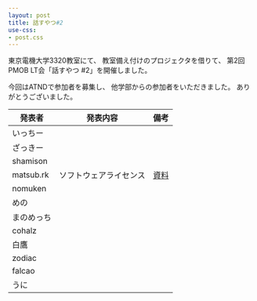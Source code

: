 ```yaml
---
layout: post
title: 話すやつ#2
use-css:
- post.css
---
```

東京電機大学3320教室にて、
教室備え付けのプロジェクタを借りて、
第2回PMOB LT会「話すやつ #2」を開催しました。

今回はATNDで参加者を募集し、
他学部からの参加者をいただきました。
ありがとうございました。

| 発表者     | 発表内容 | 備考 |
|------------|----------|------|
| いっちー   | | |
| ざっきー   | | |
| shamison   | | |
| matsub.rk  | ソフトウェアライセンス | [資料](http://matsub.github.io/slides/LT_license/) |
| nomuken    | | |
| めの       | | |
| まのめっち | | |
| cohalz     | | |
| 白鷹       | | |
| zodiac     | | |
| falcao     | | |
| うに       | | |
